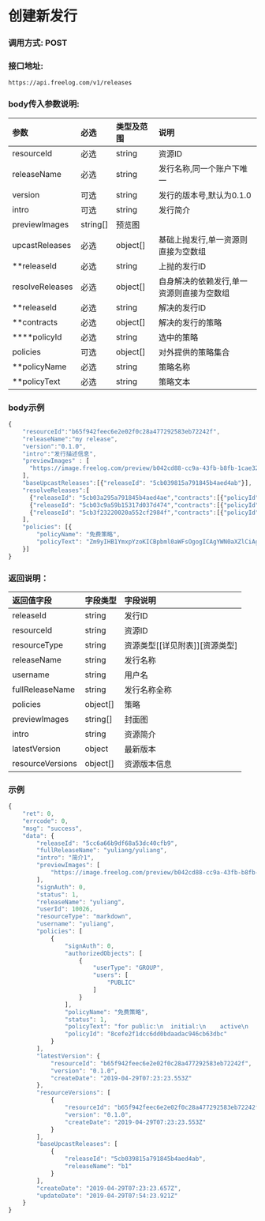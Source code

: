 # 创建新发行

### 调用方式: POST

### 接口地址:

```
https://api.freelog.com/v1/releases
```

### body传入参数说明:

| 参数 | 必选 | 类型及范围 | 说明 |
| :--- | :--- | :--- | :--- |
|resourceId|必选|string|资源ID|
|releaseName|必选|string|发行名称,同一个账户下唯一|
|version|可选|string|发行的版本号,默认为0.1.0|
|intro|可选|string|发行简介|
|previewImages | string[] | 预览图 |
|upcastReleases|必选|object[]|基础上抛发行,单一资源则直接为空数组|
|**releaseId|必选|string|上抛的发行ID|
|resolveReleases|必选|object[]|自身解决的依赖发行,单一资源则直接为空数组|
|**releaseId|必选|string|解决的发行ID|
|**contracts|必选|object[]|解决的发行的策略|
|****policyId|必选|string|选中的策略|
|policies|可选|object[]|对外提供的策略集合|
|**policyName|必选|string|策略名称|
|**policyText|必选|string|策略文本|


### body示例

```js
{
	"resourceId":"b65f942feec6e2e02f0c28a477292583eb72242f",
    "releaseName":"my release",
    "version":"0.1.0",
    "intro":"发行描述信息",
    "previewImages" : [
      "https://image.freelog.com/preview/b042cd88-cc9a-43fb-b8fb-1cae320b7977.jpg"
    ],
    "baseUpcastReleases":[{"releaseId": "5cb039815a791845b4aed4ab"}],
    "resolveReleases":[
      {"releaseId": "5cb03a295a791845b4aed4ae","contracts":[{"policyId":"8cefe2f1dcc6dd0bdaadac946cb63dbc"}]},
      {"releaseId": "5cb03c9a59b15317d037d474","contracts":[{"policyId":"8cefe2f1dcc6dd0bdaadac946cb63dbc"}]},
      {"releaseId": "5cb3f23220020a552cf2984f","contracts":[{"policyId":"8cefe2f1dcc6dd0bdaadac946cb63dbc"}]}
    ],
    "policies": [{
		"policyName": "免费策略",
		"policyText": "Zm9yIHB1YmxpYzoKICBpbml0aWFsOgogICAgYWN0aXZlCiAgICByZWNvbnRyYWN0YWJsZQogICAgcHJlc2VudGFibGUKICAgIHRlcm1pbmF0ZQ=="
	}]
}
```

### 返回说明：

| 返回值字段 | 字段类型 | 字段说明 |
| :--- | :--- | :--- |
| releaseId | string | 发行ID|
| resourceId | string | 资源ID|
| resourceType | string | 资源类型[[详见附表]][资源类型] |
| releaseName| string | 发行名称 |
| username| string| 用户名|
| fullReleaseName| string | 发行名称全称 |
| policies|object[]|策略|
| previewImages|string[]|封面图|
| intro|string|资源简介|
| latestVersion|object|最新版本|
| resourceVersions|object[]|资源版本信息|


### 示例

```js
{
    "ret": 0,
    "errcode": 0,
    "msg": "success",
    "data": {
        "releaseId": "5cc6a66b9df68a53dc40cfb9",
        "fullReleaseName": "yuliang/yuliang",
        "intro": "简介1",
        "previewImages": [
            "https://image.freelog.com/preview/b042cd88-cc9a-43fb-b8fb-1cae320b7977.jpg"
        ],
        "signAuth": 0,
        "status": 1,
        "releaseName": "yuliang",
        "userId": 10026,
        "resourceType": "markdown",
        "username": "yuliang",
        "policies": [
            {
                "signAuth": 0,
                "authorizedObjects": [
                    {
                        "userType": "GROUP",
                        "users": [
                            "PUBLIC"
                        ]
                    }
                ],
                "policyName": "免费策略",
                "status": 1,
                "policyText": "for public:\n  initial:\n    active\n    recontractable\n    presentable\n    terminate",
                "policyId": "8cefe2f1dcc6dd0bdaadac946cb63dbc"
            }
        ],
        "latestVersion": {
            "resourceId": "b65f942feec6e2e02f0c28a477292583eb72242f",
            "version": "0.1.0",
            "createDate": "2019-04-29T07:23:23.553Z"
        },
        "resourceVersions": [
            {
                "resourceId": "b65f942feec6e2e02f0c28a477292583eb72242f",
                "version": "0.1.0",
                "createDate": "2019-04-29T07:23:23.553Z"
            }
        ],
        "baseUpcastReleases": [
            {
                "releaseId": "5cb039815a791845b4aed4ab",
                "releaseName": "b1"
            }
        ],
        "createDate": "2019-04-29T07:23:23.657Z",
        "updateDate": "2019-04-29T07:54:23.921Z"
    }
}
```


